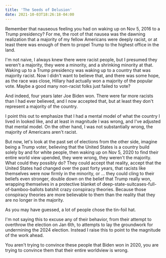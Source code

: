 ```yaml
---
title: 'The Seeds of Delusion'
date: 2021-10-03T18:26:18-04:00
---
```


Remember that nauseous feeling you had on waking up on Nov 5, 2016 to a Trump
presidency? For me, the root of that nausea was the dawning realization that a
majority of my fellow Americans were deeply racist, or at least there was enough
of them to propel Trump to the highest office in the land.

I'm not naive, I always knew there were racist people, but I presumed they
weren't a majority, they were a minority, and a shrinking minority at that.
Waking up to a Trump presidency was waking up to a country that was majority
racist. Now I didn't want to believe that, and there was some hope, as the race
was close, Hillary had actually won a majority of the popular vote. Maybe a good
many non-racist folks just failed to vote?

And indeed, four years later Joe Biden won. There were far more racists than I
had ever believed, and I now accepted that, but at least they don't represent a
majority of the country.

I point this out to emphasize that I had a mental model of what the country I
lived in looked like, and at least in magnitude I was wrong, and I've adjusted
that mental model. On the other hand, I was not substantially wrong, the
majority of Americans aren't racist.

But now, let's look at the past set of elections from the other side, imagine
being a Trump voter, believing that the United States is a country build solely
by and for white people, then waking up on Nov 5, 2020 to find their entire
world view upended, they were wrong, they weren't the majority. What could they
possibly do? They could accept that reality, accept that the United States had
changed over the past forty years, that racists like themselves were now firmly
in the minority, or ... they could cling to their beliefs even stronger, double
down on the belief that Trump really won, wrapping themselves in a protective
blanket of deep-state-suitcases-full-of-bamboo-ballots batshit crazy conspiracy
theories. Because those conspiracy theories are more believable to them than the
reality that they are no longer in the majority.

As you may have guessed, a lot of people chose the tin-foil hat.

I'm not saying this to excuse any of their behavior, from their attempt to
overthrow the election on Jan 6th, to attempts to lay the groundwork for
undermining the 2024 election. Instead I raise this to point to the magnitude of
the work ahead.

You aren't trying to convince these people that Biden won in 2020, you are
trying to convince them that their entire worldview is wrong.
